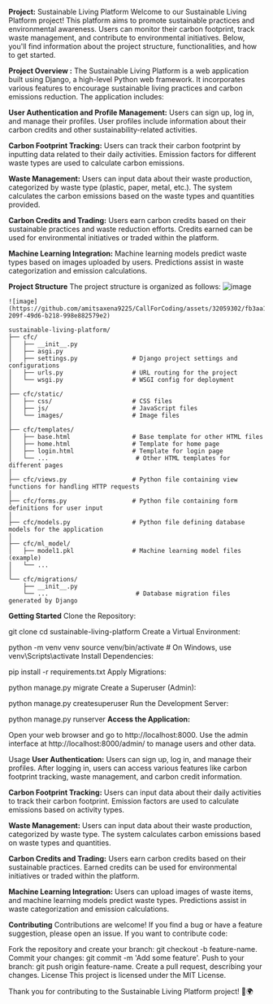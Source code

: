 ﻿**Project:**
Sustainable Living Platform
Welcome to our Sustainable Living Platform project! This platform aims to promote sustainable practices and environmental awareness. Users can monitor their carbon footprint, track waste management, and contribute to environmental initiatives. Below, you'll find information about the project structure, functionalities, and how to get started.

**Project Overview :**
The Sustainable Living Platform is a web application built using Django, a high-level Python web framework. It incorporates various features to encourage sustainable living practices and carbon emissions reduction. The application includes:

**User Authentication and Profile Management:**
Users can sign up, log in, and manage their profiles.
User profiles include information about their carbon credits and other sustainability-related activities.

**Carbon Footprint Tracking:**
Users can track their carbon footprint by inputting data related to their daily activities.
Emission factors for different waste types are used to calculate carbon emissions.

**Waste Management:**
Users can input data about their waste production, categorized by waste type (plastic, paper, metal, etc.).
The system calculates the carbon emissions based on the waste types and quantities provided.

**Carbon Credits and Trading:**
Users earn carbon credits based on their sustainable practices and waste reduction efforts.
Credits earned can be used for environmental initiatives or traded within the platform.

**Machine Learning Integration:**
Machine learning models predict waste types based on images uploaded by users.
Predictions assist in waste categorization and emission calculations.

**Project Structure**
The project structure is organized as follows:
![image](https://github.com/amitsaxena9225/CallForCoding/assets/32059302/99db3355-0685-45c9-a041-d96b77f3db26)

```
![image](https://github.com/amitsaxena9225/CallForCoding/assets/32059302/fb3aa11c-209f-49d6-b218-998e882579e2)

sustainable-living-platform/
├── cfc/
│   ├── __init__.py
│   ├── asgi.py
│   ├── settings.py               # Django project settings and configurations
│   ├── urls.py                   # URL routing for the project
│   └── wsgi.py                   # WSGI config for deployment
│
├── cfc/static/
│   ├── css/                      # CSS files
│   ├── js/                       # JavaScript files
│   └── images/                   # Image files
│
├── cfc/templates/
│   ├── base.html                 # Base template for other HTML files
│   ├── home.html                 # Template for home page
│   ├── login.html                # Template for login page
│   └── ...                        # Other HTML templates for different pages
│
├── cfc/views.py                  # Python file containing view functions for handling HTTP requests
│
├── cfc/forms.py                  # Python file containing form definitions for user input
│
├── cfc/models.py                 # Python file defining database models for the application
│
├── cfc/ml_model/
│   ├── model1.pkl                # Machine learning model files (example)
│   └── ...
│
└── cfc/migrations/
    ├── __init__.py
    └── ...                        # Database migration files generated by Django

```
**Getting Started**
Clone the Repository:



git clone <repository-url>
cd sustainable-living-platform
Create a Virtual Environment:



python -m venv venv
source venv/bin/activate  # On Windows, use venv\Scripts\activate
Install Dependencies:



pip install -r requirements.txt
Apply Migrations:


python manage.py migrate
Create a Superuser (Admin):


python manage.py createsuperuser
Run the Development Server:


python manage.py runserver
**Access the Application:**

Open your web browser and go to http://localhost:8000.
Use the admin interface at http://localhost:8000/admin/ to manage users and other data.

Usage
**User Authentication:**
Users can sign up, log in, and manage their profiles.
After logging in, users can access various features like carbon footprint tracking, waste management, and carbon credit information.

**Carbon Footprint Tracking:**
Users can input data about their daily activities to track their carbon footprint.
Emission factors are used to calculate emissions based on activity types.

**Waste Management:**
Users can input data about their waste production, categorized by waste type.
The system calculates carbon emissions based on waste types and quantities.

**Carbon Credits and Trading:**
Users earn carbon credits based on their sustainable practices.
Earned credits can be used for environmental initiatives or traded within the platform.

**Machine Learning Integration:**
Users can upload images of waste items, and machine learning models predict waste types.
Predictions assist in waste categorization and emission calculations.

**Contributing**
Contributions are welcome! If you find a bug or have a feature suggestion, please open an issue. If you want to contribute code:

Fork the repository and create your branch: git checkout -b feature-name.
Commit your changes: git commit -m 'Add some feature'.
Push to your branch: git push origin feature-name.
Create a pull request, describing your changes.
License
This project is licensed under the MIT License.

Thank you for contributing to the Sustainable Living Platform project! 🌱🌍




